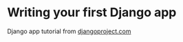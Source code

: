 # Writing your first Django app
Django app tutorial from  [djangoproject.com](https://docs.djangoproject.com/en/2.1/intro/tutorial01/)
